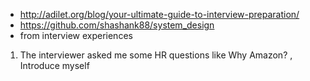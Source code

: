 * http://adilet.org/blog/your-ultimate-guide-to-interview-preparation/
* https://github.com/shashank88/system_design
* from interview experiences
1) The interviewer asked me some HR questions like Why Amazon? , Introduce myself 
